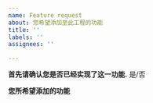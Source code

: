 ```yaml
---
name: Feature request
about: 您希望添加至此工程的功能
title: ''
labels: ''
assignees: ''

---
```


**首先请确认您是否已经实现了这一功能.**
是/否

**您所希望添加的功能**
